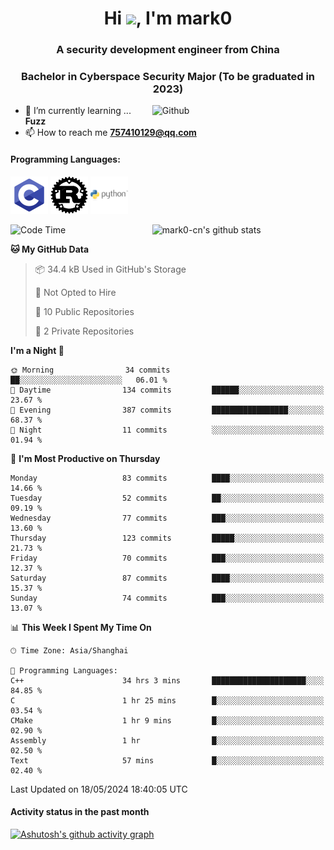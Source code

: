 <h1 align="center">Hi <img src="https://raw.githubusercontent.com/iampavangandhi/iampavangandhi/master/gifs/Hi.gif" width="30px">, I'm mark0</h1>

<h3 align="center">A security development engineer from China</h3>
<h3 align="center">Bachelor in Cyberspace Security Major (To be graduated in 2023)</h3>

<img width="55%" align="right" alt="Github" src="https://raw.githubusercontent.com/onimur/.github/master/.resources/git-header.svg" />

<!-- - 🔭 I’m currently working on **vKarma Webapp** -->
<!-- - 💬 Ask me about ... **Web Develpoment** -->
<!-- - 😄 Employement ... **Open for intern opportunities** -->
<!-- - ⚡ Fun fact ... **Anime**❤ -->
- 🌱 I’m currently learning ... **Fuzz**
- 📫 How to reach me **757410129@qq.com**
<!-- - 📨 Or reach me **757410129@qq.com** -->

<h4>Programming Languages: </h4>
<p align="left">
 <img style="margin: auto;" src="https://raw.githubusercontent.com/sachinverma53121/sachinverma53121/master/icons/c.png" alt=c width="60" height="60"/>
 <img style="margin: auto;" src="https://raw.githubusercontent.com/mark0-cn/blog_img/master/img/202309031232124.png" alt=cplusplus width="60" height="60"/>
 <img style="margin: auto;" src="https://raw.githubusercontent.com/sachinverma53121/sachinverma53121/master/icons/python.png" alt=python width="60" height="60"/>
</p>


<img width="55%" align="right" alt="mark0-cn's github stats" src="https://github-readme-stats.vercel.app/api?username=mark0-cn&show_icons=true&hide_border=true" />

<!--START_SECTION:waka-->
![Code Time](http://img.shields.io/badge/Code%20Time-2%2C032%20hrs-blue)

**🐱 My GitHub Data** 

> 📦 34.4 kB Used in GitHub's Storage 
 > 
> 🚫 Not Opted to Hire
 > 
> 📜 10 Public Repositories 
 > 
> 🔑 2 Private Repositories 
 > 
**I'm a Night 🦉** 

```text
🌞 Morning                34 commits          ██░░░░░░░░░░░░░░░░░░░░░░░   06.01 % 
🌆 Daytime                134 commits         ██████░░░░░░░░░░░░░░░░░░░   23.67 % 
🌃 Evening                387 commits         █████████████████░░░░░░░░   68.37 % 
🌙 Night                  11 commits          ░░░░░░░░░░░░░░░░░░░░░░░░░   01.94 % 
```
📅 **I'm Most Productive on Thursday** 

```text
Monday                   83 commits          ████░░░░░░░░░░░░░░░░░░░░░   14.66 % 
Tuesday                  52 commits          ██░░░░░░░░░░░░░░░░░░░░░░░   09.19 % 
Wednesday                77 commits          ███░░░░░░░░░░░░░░░░░░░░░░   13.60 % 
Thursday                 123 commits         █████░░░░░░░░░░░░░░░░░░░░   21.73 % 
Friday                   70 commits          ███░░░░░░░░░░░░░░░░░░░░░░   12.37 % 
Saturday                 87 commits          ████░░░░░░░░░░░░░░░░░░░░░   15.37 % 
Sunday                   74 commits          ███░░░░░░░░░░░░░░░░░░░░░░   13.07 % 
```


📊 **This Week I Spent My Time On** 

```text
🕑︎ Time Zone: Asia/Shanghai

💬 Programming Languages: 
C++                      34 hrs 3 mins       █████████████████████░░░░   84.85 % 
C                        1 hr 25 mins        █░░░░░░░░░░░░░░░░░░░░░░░░   03.54 % 
CMake                    1 hr 9 mins         █░░░░░░░░░░░░░░░░░░░░░░░░   02.90 % 
Assembly                 1 hr                █░░░░░░░░░░░░░░░░░░░░░░░░   02.50 % 
Text                     57 mins             █░░░░░░░░░░░░░░░░░░░░░░░░   02.40 % 
```


 Last Updated on 18/05/2024 18:40:05 UTC
<!--END_SECTION:waka-->

<h4>Activity status in the past month</h4>

[![Ashutosh's github activity graph](https://github-readme-activity-graph.vercel.app/graph?username=mark0-cn&theme=dracula)](https://github.com/ashutosh00710/github-readme-activity-graph)

<!--
**mark0-cn/mark0-cn** is a ✨ _special_ ✨ repository because its `README.md` (this file) appears on your GitHub profile.

Here are some ideas to get you started:

- 🔭 I’m currently working on ...
- 🌱 I’m currently learning ...
- 👯 I’m looking to collaborate on ...
- 🤔 I’m looking for help with ...
- 💬 Ask me about ...
- 📫 How to reach me: ...
- 😄 Pronouns: ...
- ⚡ Fun fact: ...
-->

